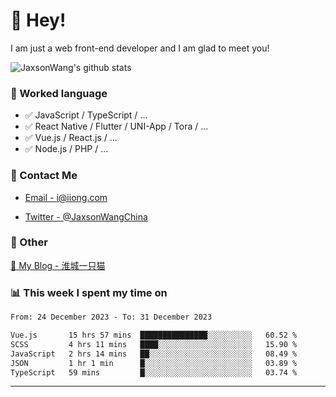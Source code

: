 # 👋 Hey!

I am just a web front-end developer and I am glad to meet you!

![JaxsonWang's github stats](https://github-readme-stats.vercel.app/api?username=JaxsonWang&&show_icons=true&&title_color=1abc9c&&icon_color=1abc9c)


### 📝 Worked language

- ✅ JavaScript / TypeScript / ...
- ✅ React Native / Flutter / UNI-App / Tora / ...
- ✅ Vue.js / React.js / ...
- ✅ Node.js / PHP / ...

### 📮 Contact Me

- [Email - i@iiong.com](mailto:i@iiong.com)

- [Twitter - @JaxsonWangChina](https://twitter.com/JaxsonWangChina)

### 🤪 Other

[📌 My Blog - 淮城一只猫](https://iiong.com)

### 📊 This week I spent my time on

<!--START_SECTION:waka-->

```txt
From: 24 December 2023 - To: 31 December 2023

Vue.js       15 hrs 57 mins  ███████████████░░░░░░░░░░   60.52 %
SCSS         4 hrs 11 mins   ████░░░░░░░░░░░░░░░░░░░░░   15.90 %
JavaScript   2 hrs 14 mins   ██░░░░░░░░░░░░░░░░░░░░░░░   08.49 %
JSON         1 hr 1 min      █░░░░░░░░░░░░░░░░░░░░░░░░   03.89 %
TypeScript   59 mins         █░░░░░░░░░░░░░░░░░░░░░░░░   03.74 %
```

<!--END_SECTION:waka-->

---
